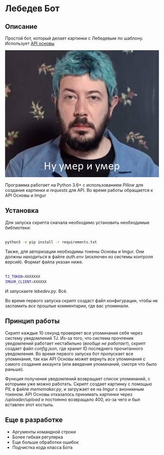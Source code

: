 # Лебедев Бот

## Описание

Простой бот, который делает картинки с Лебедевым по шаблону. Использует [API основы](https://cmtt-ru.github.io/osnova-api/swagger.html)

![Пример картинки](img/meme.png)

Программа работает на Python 3.6+ с использованием *Pillow* для создания картинки и *requests* для API. Во время работы обращается к API Основы и Imgur

## Установка

Для запуска скрипта сначала необходимо установить необходимые библиотеки:

```bash

python3 -m pip install -r requirements.txt

```

Также, для авторизации необходимы токены Основы и Imgur. Они должны находиться в файле *auth.env* (исключен из системы контроля версий). Формат файла указан ниже.

```bash

TJ_TOKEN=XXXXXXX
IMGUR_CLIENT=XXXXXX

```

И запускаете *lebedev.py*. Всё.

Во время первого запуска скрипт создаст файл конфигурации, чтобы не заспамить *все* прошлые комментарии, где вас упоминали.

## Принцип работы

Скрипт каждые 10 секунд проверяет все упоминания себя через систему уведомлений TJ. Из-за того, что система прочтения уведомлений работает нестабильно (*вообще не работает*), скрипт создает файл *config.json*, где хранит ID последнего прочитанного уведомления. Во время первого запуска бот пропускает все упоминания, так как API Основы может вернуть *все* упоминания с самого создания аккаунта (или введения упоминаний, смотря что было раньше).

Функция получения уведомлений возвращает список упоминаний, с которыми уже можно работать. Скрипт создает картинку с помощью *PIL* в файле *mememaker.py*, и загружает ее на *Imgur* с анонимным токеном. API Основы отказалось принимать картинки через */uploader/upload* и постоянно возвращало 400, из-за чего и был вставлен этот костыль.

## Еще в разработке

- Аргументы командной строки
- Более гибкая регулярка
- Еще больше обработки ошибок
- Подчистка кода класса Бота